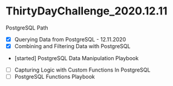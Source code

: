 # ThirtyDayChallenge_2020.12.11

PostgreSQL Path
- [x] Querying Data from PostgreSQL - 12.11.2020
- [x] Combining and Filtering Data with PostgreSQL
- [started] PostgreSQL Data Manipulation Playbook
- [ ] Capturing Logic with Custom Functions In PostgreSQL
- [ ] PostgreSQL Functions Playbook
